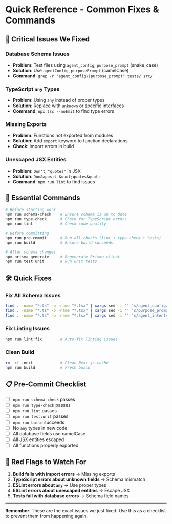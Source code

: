 # Quick Reference - Common Fixes & Commands

## 🚨 Critical Issues We Fixed

### Database Schema Issues
- **Problem**: Test files using `agent_config`, `purpose_prompt` (snake_case)
- **Solution**: Use `agentConfig`, `purposePrompt` (camelCase)
- **Command**: `grep -r "agent_config\|purpose_prompt" tests/ src/`

### TypeScript `any` Types
- **Problem**: Using `any` instead of proper types
- **Solution**: Replace with `unknown` or specific interfaces
- **Command**: `npx tsc --noEmit` to find type errors

### Missing Exports
- **Problem**: Functions not exported from modules
- **Solution**: Add `export` keyword to function declarations
- **Check**: Import errors in build

### Unescaped JSX Entities
- **Problem**: `Don't`, `"quotes"` in JSX
- **Solution**: `Don&apos;t`, `&quot;quotes&quot;`
- **Command**: `npm run lint` to find issues

## 🔧 Essential Commands

```bash
# Before starting work
npm run schema-check    # Ensure schema is up to date
npm run type-check      # Check for TypeScript errors
npm run lint            # Check code quality

# Before committing
npm run pre-commit      # Run all checks (lint + type-check + tests)
npm run build           # Ensure build succeeds

# After schema changes
npx prisma generate     # Regenerate Prisma client
npm run test:unit       # Run unit tests
```

## 🛠️ Quick Fixes

### Fix All Schema Issues
```bash
find . -name "*.ts" -o -name "*.tsx" | xargs sed -i '' 's/agent_config/agentConfig/g'
find . -name "*.ts" -o -name "*.tsx" | xargs sed -i '' 's/purpose_prompt/purposePrompt/g'
find . -name "*.ts" -o -name "*.tsx" | xargs sed -i '' 's/agent_intents/agentIntents/g'
```

### Fix Linting Issues
```bash
npm run lint:fix        # Auto-fix linting issues
```

### Clean Build
```bash
rm -rf .next            # Clean Next.js cache
npm run build           # Fresh build
```

## 📋 Pre-Commit Checklist

- [ ] `npm run schema-check` passes
- [ ] `npm run type-check` passes  
- [ ] `npm run lint` passes
- [ ] `npm run test:unit` passes
- [ ] `npm run build` succeeds
- [ ] No `any` types in new code
- [ ] All database fields use camelCase
- [ ] All JSX entities escaped
- [ ] All functions properly exported

## 🚨 Red Flags to Watch For

1. **Build fails with import errors** → Missing exports
2. **TypeScript errors about unknown fields** → Schema mismatch
3. **ESLint errors about `any`** → Use proper types
4. **ESLint errors about unescaped entities** → Escape JSX
5. **Tests fail with database errors** → Schema field names

---

**Remember**: These are the exact issues we just fixed. Use this as a checklist to prevent them from happening again.
